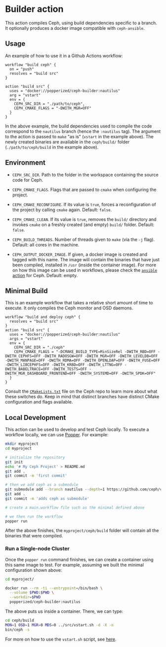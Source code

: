 # Builder action

This action compiles Ceph, using build dependencies specific to a 
branch. It optionally produces a docker image compatible with 
`ceph-ansible`.

## Usage

An example of how to use it in a Github Actions workflow:

```hcl
workflow "build ceph" {
  on = "push"
  resolves = "build src"
}

action "build src" {
  uses = "docker://popperized/ceph-builder:nautilus"
  arg = "vstart"
  env = {
    CEPH_SRC_DIR = "./path/to/ceph",
    CEPH_CMAKE_FLAGS = "-DWITH_MGR=OFF"
  }
}
```

In the above example, the build dependencies used to compile the code 
correspond to the `nautilus` branch (hence the `:nautilus` tag). The 
argument to the action is passed to `make` "as is" (`vstart` in the 
example above). The newly created binaries are available in the 
`ceph/build/` folder (`./path/to/ceph/build` in the example above).

## Environment

  * `CEPH_SRC_DIR`. Path to the folder in the workspace containing the 
    source code for Ceph.

  * `CEPH_CMAKE_FLAGS`. Flags that are passed to `cmake` when 
    configuring the project.

  * `CEPH_CMAKE_RECONFIGURE`. If its value is `true`, forces a 
    reconfiguration of the project by calling `cmake` again. Default: 
    `false`.

  * `CEPH_CMAKE_CLEAN`. If its value is `true`, removes the `build/` 
    directory and invokes `cmake` on a freshly created (and empty) 
    `build/` folder. Default: `false`.

  * `CEPH_BUILD_THREADS`. Number of threads given to `make` (via the 
    `-j` flag). Default: all cores in the machine.

  * `CEPH_OUTPUT_DOCKER_IMAGE`. If given, a docker image is created 
    and tagged with this name. The image will contain the binaries 
    that have just been compiled, installed in `/usr` (inside the 
    container image). For more on how this image can be used in 
    workflows, please check the [`ansible` action](../ansible) for 
    Ceph. Default: empty.

## Minimal Build

This is an example workflow that takes a relative short amount of time 
to execute. It only compiles the Ceph monitor and OSD daemons.

```hcl
workflow "build and deploy ceph" {
  resolves = "build src"
}
action "build src" {
  uses = "docker://popperized/ceph-builder:nautilus"
  args = "vstart"
  env = {
    CEPH_SRC_DIR = "./ceph"
    CEPH_CMAKE_FLAGS = "-DCMAKE_BUILD_TYPE=MinSizeRel -DWITH_RBD=OFF -DWITH_CEPHFS=OFF -DWITH_RADOSGW=OFF -DWITH_MGR=OFF -DWITH_LEVELDB=OFF -DWITH_MANPAGE=OFF -DWITH_RDMA=OFF -DWITH_OPENLDAP=OFF -DWITH_FUSE=OFF -DWITH_LIBCEPHFS=OFF -DWITH_KRBD=OFF -DWITH_LTTNG=OFF -DWITH_BABELTRACE=OFF -DWITH_TESTS=OFF -DWITH_MGR_DASHBOARD_FRONTEND=OFF -DWITH_SYSTEMD=OFF -DWITH_SPDK=OFF"
  }
}
```

Consult the 
[`CMakeLists.txt`](https://github.com/ceph/ceph/blob/master/CMakeLists.txt) 
file on the Ceph repo to learn more about what these switches do. Keep 
in mind that distinct branches have distinct CMake configuration and 
flags available.

## Local Development

This action can be used to develop and test Ceph locally. To execute a 
workflow locally, we can use 
[Popper](https://github.com/systemslab/popper). For example:

```bash
mkdir myproject
cd myproject

# initialize the repository
git init
echo '# My Ceph Project' > README.md
git add .
git commit -m 'first commit'

# then we add ceph as a submodule
git submodule add --branch nautilus --depth=1 https://github.com/ceph/ceph
git add .
git commit -m 'adds ceph as submodule'

# create a main.workflow file such as the minimal defined above

# we then run the workflow
popper run
```

After the above finishes, the `myproject/ceph/build` folder will 
contain all the binaries that were compiled.

### Run a Single-node Cluster

Once the `popper run` command finishes, we can create a container 
using this same image to test. For example, assuming we built the 
minimal configuration shown above:

```bash
cd myproject/

docker run --rm -ti --entrypoint=/bin/bash \
  --volume $PWD:$PWD \
  --workdir=$PWD
  popperized/ceph-builder:nautilus
```

The above puts us inside a container. There, we can type:

```bash
cd ceph/build
MON=1 OSD=1 MGR=0 MDS=0 ../src/vstart.sh -d -X -n
bin/ceph -s
```

For more on how to use the `vstart.sh` script, see 
[here](http://docs.ceph.com/docs/mimic/dev/quick_guide/).
